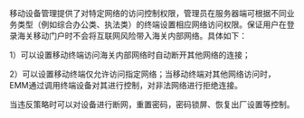 移动设备管理提供了对特定网络的访问控制权限，管理员在服务器端可根据不同业务类型（例如综合办公类、执法类）的终端设置相应网络访问权限。保证用户在登录海关移动门户时不会将互联网风险带入海关内部网络。具体如下：

1）可以设置移动终端访问海关内部网络时自动断开其他网络的连接；

2）可以设置移动终端仅允许访问指定网络；当移动终端对其他网络访问时，EMM通过调用终端设备对其进行控制，对非法网络进行拒绝连接。

当违反策略时可以对设备进行断网，重置密码，密码锁屏、恢复出厂设置等控制。


